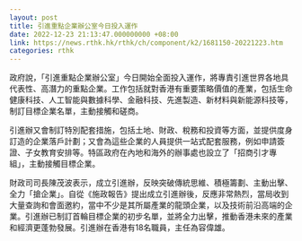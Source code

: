 ```yaml
---
layout: post
title: 引進重點企業辦公室今日投入運作
date: 2022-12-23 21:13:47.000000000 +08:00
link: https://news.rthk.hk/rthk/ch/component/k2/1681150-20221223.htm
categories: rthk
---
```


政府說，「引進重點企業辦公室」今日開始全面投入運作，將專責引進世界各地具代表性、高潛力的重點企業。工作包括就對香港有重要策略價值的產業，包括生命健康科技、人工智能與數據科學、金融科技、先進製造、新材料與新能源科技等，制訂目標企業名單，主動接觸和磋商。

引進辦又會制訂特別配套措施，包括土地、財政、稅務和投資等方面，並提供度身訂造的企業落戶計劃；又會為這些企業的人員提供一站式配套服務，例如申請簽證、子女教育安排等。特區政府在內地和海外的辦事處也設立了「招商引才專組」，主動接觸目標企業。

財政司司長陳茂波表示，成立引進辦，反映突破傳統思維、積極籌劃、主動出擊、全力「搶企業」。自從《施政報告》提出成立引進辦後，反應非常熱烈，當局收到大量查詢和會面邀約，當中不少是其所屬產業的龍頭企業，以及技術前沿高端的企業。引進辦已制訂首輪目標企業的初步名單，並將全力出擊，推動香港未來的產業和經濟更蓬勃發展。引進辦在香港有18名職員，主任為容偉雄。
